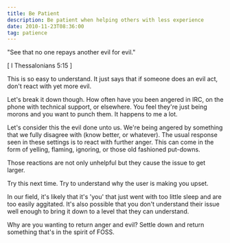 ```yaml
---
title: Be Patient
description: Be patient when helping others with less experience
date: 2010-11-23T08:36:00
tag: patience
---
```


"See that no one repays another evil for evil."
<!--more-->

[ I Thessalonians 5:15 ]

This is so easy to understand. It just says that if someone does an evil
act, don't react with yet more evil.

Let's break it down though. How often have you been angered in IRC, on
the phone with technical support, or elsewhere. You feel they're just
being morons and you want to punch them. It happens to me a lot.

Let's consider this the evil done unto us. We're being angered by
something that we fully disagree with (know better, or whatever). The
usual response seen in these settings is to react with further anger.
This can come in the form of yelling, flaming, ignoring, or those old
fashioned put-downs.

Those reactions are not only unhelpful but they cause the issue to get
larger.

Try this next time. Try to understand why the user is making you upset.

In our field, it's likely that it's 'you' that just went with too little
sleep and are too easily aggitated. It's also possible that you don't
understand their issue well enough to bring it down to a level that they
can understand.

Why are you wanting to return anger and evil? Settle down and return
something that's in the spirit of FOSS.
